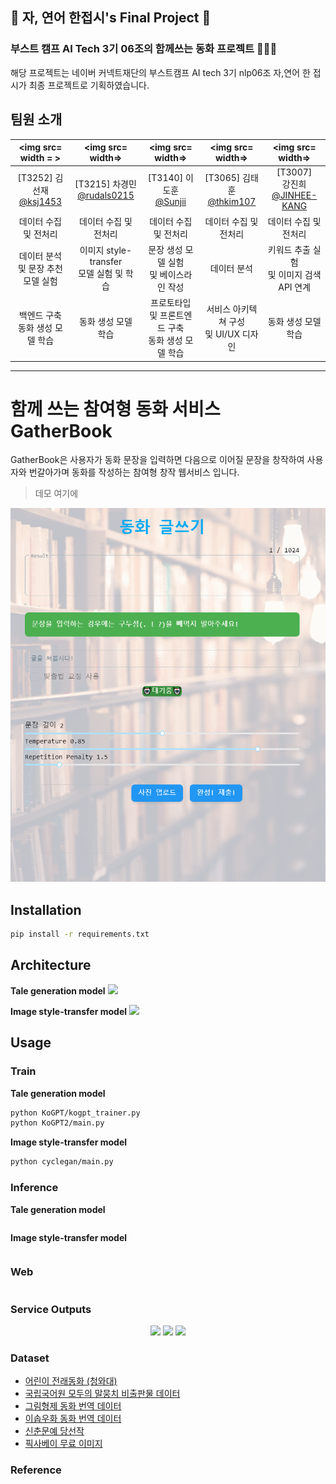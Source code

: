 ##  :penguin: 자, 연어 한접시's Final Project :penguin:
### 부스트 캠프 AI Tech 3기 06조의 함께쓰는 동화 프로젝트 :green_book::orange_book::blue_book:

해당 프로젝트는 네이버 커넥트재단의 부스트캠프 AI tech 3기 nlp06조 자,연어 한 접시가 최종 프로젝트로 기획하였습니다.

## 팀원 소개
|<img src= width = >|<img src= width=>|<img src= width=>|<img src= width=>|<img src= width=>|
| :--------: | :--------: | :--------: | :--------: | :--------: |
|[T3252] 김선재<br>[@ksj1453](https://github.com/ksj1453)|[T3215] 차경민<br>[@rudals0215](https://github.com/rudals0215)|[T3140] 이도훈<br>[@Sunjii](https://github.com/Sunjii)|[T3065] 김태훈<br>[@thkim107](https://github.com/thkim107)|[T3007] <br> 강진희<br>[@JINHEE-KANG](https://github.com/JINHEE-KANG)|
|데이터 수집 및 전처리|데이터 수집 및 전처리|데이터 수집 및 전처리|데이터 수집 및 전처리|데이터 수집 및 전처리|
|데이터 분석 <br>및 문장 추천 모델 실험|이미지 style-transfer <br>모델 실험 및 학습|문장 생성 모델 실험 <br>및 베이스라인 작성|데이터 분석|키워드 추출 실험<br>및 이미지 검색 API 연계|
|백엔드 구축<br>동화 생성 모델 학습|동화 생성 모델 학습|프로토타입 및 프론트엔드 구축<br>동화 생성 모델 학습|서비스 아키텍쳐 구성<br>및 UI/UX 디자인|동화 생성 모델 학습|


---
# 함께 쓰는 참여형 동화 서비스 GatherBook

GatherBook은 사용자가 동화 문장을 입력하면 다음으로 이어질 문장을 창작하여 사용자와 번갈아가며 동화를 작성하는 참여형 창작 웹서비스 입니다.

> 데모 여기에
<p align="center">
  <img src=src/demo.gif />
</p>

## Installation
```bash
pip install -r requirements.txt
```

## Architecture
**Tale generation model**
![](src/KoGPT-trinity.png)

**Image style-transfer model**
![](src/cyclegan.png)

## Usage
### Train
**Tale generation model**
```bash
python KoGPT/kogpt_trainer.py
python KoGPT2/main.py
```

**Image style-transfer model**
```bash
python cyclegan/main.py
```

### Inference
**Tale generation model**
```python
```

**Image style-transfer model**
```python
```


### Web
```python
```


### Service Outputs
<p align="center">
    <img src= style="display: inline" width=>
    <img src= style="display: inline" width=>
    <img src= style="display: inline" width=>
</p>

### Dataset
- [어린이 전래동화 (청와대)](http://18children.president.pa.go.kr/our_space/fairy_tales.php)
- [국립국어원 모두의 말뭉치 비출판물 데이터](https://corpus.korean.go.kr/)
- [그림형제 동화 번역 데이터](https://m.blog.naver.com/osy2201/221179543994)
- [이솝우화 동화 번역 데이터](https://m.blog.naver.com/osy2201/221183426988)
- [신춘문예 당선작]()
- [픽사베이 무료 이미지](https://pixabay.com/)

### Reference
